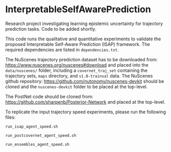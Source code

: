 # InterpretableSelfAwarePrediction

Research project investigating learning epistemic uncertainty for trajectory prediction tasks. Code to be added shortly.

This code runs the qualitative and quantitative experiments to validate the proposed Interpretable Self-Aware Prediction (ISAP) framework. The required dependencies are listed in `dependencies.txt`.

The NuScenes trajectory prediction dataset has to be downloaded from: https://www.nuscenes.org/nuscenes#download and placed into the `data/nuscenes/` folder, including a `covernet_traj_set` containing the trajectory sets, `maps` directory, and `v1.0-trainval` data. The NuScenes github repository: https://github.com/nutonomy/nuscenes-devkit should be cloned and the `nuscenes-devkit` folder to be placed at the top-level.

The PostNet code should be cloned from: https://github.com/sharpenb/Posterior-Network and placed at the top-level.

To replicate the input trajectory speed experiments, please run the following files: 

``run_isap_agent_speed.sh``

``run_postcovernet_agent_speed.sh``

``run_ensembles_agent_speed.sh``
